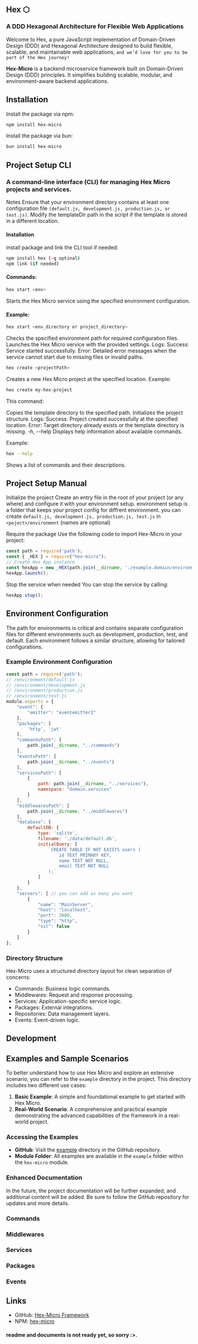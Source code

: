 ## Hex ⬡
### A DDD Hexagonal Architecture for Flexible Web Applications

Welcome to Hex, a pure JavaScript implementation of Domain-Driven Design (DDD) and Hexagonal Architecture designed to build flexible, scalable, and maintainable web applications, `and we’d love for you to be part of the Hex journey!`

**Hex-Micro** is a backend microservice framework built on Domain-Driven Design (DDD) principles. It simplifies building scalable, modular, and environment-aware backend applications. 

## Installation

Install the package via npm:

```bash
npm install hex-micro
```
Install the package via bun:

```bash
bun install hex-micro
```

## Project Setup CLI
### A command-line interface (CLI) for managing Hex Micro projects and services.

Notes
Ensure that your environment directory contains at least one configuration file `(default.js, development.js, production.js, or test.js)`.
Modify the templateDir path in the script if the template is stored in a different location.

#### Installation
install package and link the CLI tool if needed:
```bash
npm install hex (-g optinal)
npm link (if needed)
```
#### Commands:
```bash
hex start <env>
```
Starts the Hex Micro service using the specified environment configuration.
#### Example:
```bash
hex start <env_directory or project_directory>
```
Checks the specified environment path for required configuration files.
Launches the Hex Micro service with the provided settings.
Logs:
Success: Service started successfully.
Error: Detailed error messages when the service cannot start due to missing files or invalid paths.
```bash
hex create <projectPath>
```
Creates a new Hex Micro project at the specified location.
Example:
```bash
hex create my-hex-project
```

This command:

Copies the template directory to the specified path.
Initializes the project structure.
Logs:
Success: Project created successfully at the specified location.
Error: Target directory already exists or the template directory is missing.
-h, --help
Displays help information about available commands.

Example:
```bash
hex --help
```
Shows a list of commands and their descriptions.

## Project Setup Manual

Initialize the project Create an entry file in the root of your project (or any where) and configure it with your environment setup. environment setup is a folder that keeps your project config for diffrent environment. you can create `default.js, development.js, production.js, test.js` in `<poject>/environment` (names are optional)

Require the package Use the following code to import Hex-Micro in your project:
```javascript
const path = require('path');
const { _HEX } = require("hex-micro");
// Create Hex App instance
const hexApp = new _HEX(path.join(__dirname, './example.domain/environments')); // environment path inside your domain
hexApp.launch();
```
   
Stop the service when needed You can stop the service by calling:
```javascript
hexApp.stop();
```

## Environment Configuration

The path for environments is critical and contains separate configuration files for different environments such as development, production, test, and default. Each environment follows a similar structure, allowing for tailored configurations.

### Example Environment Configuration
```javascript
const path = require('path');
// /environment/default.js
// /environment/development.js
// /environment/production.js
// /environment/test.js
module.exports = {
    "event": {
        "emitter": "eventemitter2"
    },
    "packages": [
        'http', 'jwt' 
    ],
    "commandsPath": [
        path.join(__dirname, "../commands")
    ],
    "eventsPath": [
        path.join(__dirname, "../events")
    ],
    "servicesPath": [
        {
            path: path.join(__dirname, "../services"),
            namespace: "domain.services"
        }
    ],
    "middlewaresPath": [
        path.join(__dirname, "../middlewares")
    ],
    "database": {
        defaultDB: {
            type: 'sqlite',
            filename: './data/default.db',
            initialQuery: [
                `CREATE TABLE IF NOT EXISTS users (
                    id TEXT PRIMARY KEY,
                    name TEXT NOT NULL,
                    email TEXT NOT NULL
                );`
            ]
        }
    },
    "servers": [ // you can add as many you want
        {
            "name": "MainServer",
            "host": "localhost",
            "port": 3000,
            "type": "http",
            "ssl": false
        }
    ]
};
```
### Directory Structure

Hex-Micro uses a structured directory layout for clean separation of concerns:
- Commands: Business logic commands.
- Middlewares: Request and response processing.
- Services: Application-specific service logic.
- Packages: External integrations.
- Repositories: Data management layers.
- Events: Event-driven logic.

## Development 
## Examples and Sample Scenarios

To better understand how to use Hex Micro and explore an extensive scenario, you can refer to the `example` directory in the project. This directory includes two different use cases:

1. **Basic Example**: A simple and foundational example to get started with Hex Micro.
2. **Real-World Scenario**: A comprehensive and practical example demonstrating the advanced capabilities of the framework in a real-world project.

### Accessing the Examples
- **GitHub**: Visit the [example](https://github.com/Tariux/hex/tree/main/example) directory in the GitHub repository.
- **Module Folder**: All examples are available in the `example` folder within the `hex-micro` module.

### Enhanced Documentation
In the future, the project documentation will be further expanded, and additional content will be added. Be sure to follow the GitHub repository for updates and more details.

### Commands 

### Middlewares 

### Services 

### Packages 

### Events 

## Links

- GitHub: [Hex-Micro Framework](https://github.com/Tariux/hex)
- NPM: [hex-micro](https://www.npmjs.com/package/hex-micro)

#### readme and documents is not ready yet, so sorry :>.